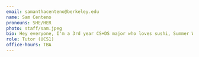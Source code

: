 ```yaml
---
email: samanthacenteno@berkeley.edu
name: Sam Centeno
pronouns: SHE/HER
photo: staff/sam.jpeg
bio: Hey everyone, I'm a 3rd year CS+DS major who loves sushi, Summer Walker and Data 8 <33 Beyond excited to meet all of you this semester!!
role: Tutor (UCS1)
office-hours: TBA
---
```

